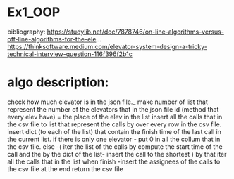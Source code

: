 # Ex1_OOP
  bibliography:
  https://studylib.net/doc/7878746/on-line-algorithms-versus-off-line-algorithms-for-the-ele...
  https://thinksoftware.medium.com/elevator-system-design-a-tricky-technical-interview-question-116f396f2b1c
  
# algo description:
  check how much elevator is in the json file._
  make number of list that represent the number of the elevators that in the json file
  id (method that every elev have) = the place of the elev in the list 
  insert all the calls that in the csv file to list that represent the calls by over every row in the csv file.
  insert dict (to each of the list) that contain the finish time of the last call in the current list.
  if there is only one elevator - put 0 in all the collum that in the csv file.
  else -( iter the list of the calls by compute the start time of the call and the by the dict of the list- insert the call to the shortest )
  by that iter all the calls that in the list
  when finish -insert the assignees of the calls to the csv file 
  at the end return the csv file
  

  
